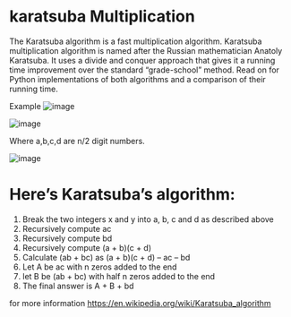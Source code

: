 # karatsuba Multiplication
The Karatsuba algorithm is a fast multiplication algorithm.
Karatsuba multiplication algorithm is named after the Russian mathematician Anatoly Karatsuba. It uses a divide and conquer approach that gives it a running time improvement over the standard “grade-school” method. Read on for Python implementations of both algorithms and a comparison of their running time.


Example
![image](https://user-images.githubusercontent.com/66325605/128862680-950d6074-09cc-48a3-b2bd-e6c1fde83f22.png)


![image](https://user-images.githubusercontent.com/66325605/128863043-8a665659-aa70-440b-a964-37f5890b5db1.png)

Where a,b,c,d are n/2 digit numbers.

![image](https://user-images.githubusercontent.com/66325605/128862579-ea010bf6-97f9-4458-bdf1-48e96451c52c.png)


# Here’s Karatsuba’s algorithm:
1. Break the two integers x and y into a, b, c and d as described above
2. Recursively compute ac
3. Recursively compute bd
4. Recursively compute (a + b)(c + d)
5. Calculate (ab + bc) as (a + b)(c + d) – ac – bd
6. Let A be ac with n zeros added to the end
7. let B be (ab + bc) with half n zeros added to the end
8. The final answer is A + B + bd





for more information https://en.wikipedia.org/wiki/Karatsuba_algorithm

